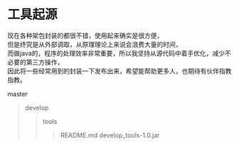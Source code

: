 # 工具起源
现在各种架包封装的都很不错，使用起来确实是很方便，<br>
但是终究是从外部调取，从原理理论上来说会浪费大量的时间，<br>
而做java的，程序的处理效率非常重要，所以我坚持从源代码中着手优化，减少不必要的第三方操作，<br>
因此将一些经常用到的封装一下发布出来，希望能帮助更多人，也期待有伙伴指教指教。 

master<br>
>develop
>>tools
>>>README.md
>>>develop_tools-1.0.jar
